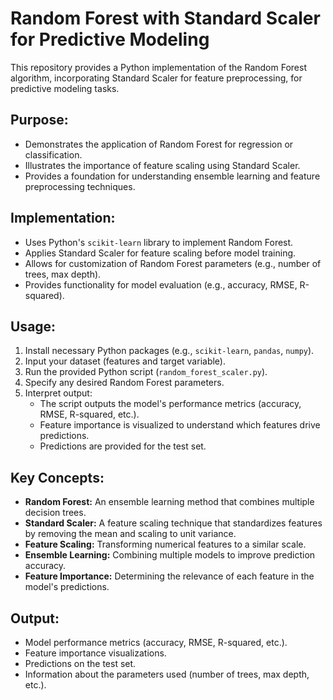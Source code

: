 # Random Forest with Standard Scaler for Predictive Modeling

This repository provides a Python implementation of the Random Forest algorithm, incorporating Standard Scaler for feature preprocessing, for predictive modeling tasks.

## Purpose:

* Demonstrates the application of Random Forest for regression or classification.
* Illustrates the importance of feature scaling using Standard Scaler.
* Provides a foundation for understanding ensemble learning and feature preprocessing techniques.

## Implementation:

* Uses Python's `scikit-learn` library to implement Random Forest.
* Applies Standard Scaler for feature scaling before model training.
* Allows for customization of Random Forest parameters (e.g., number of trees, max depth).
* Provides functionality for model evaluation (e.g., accuracy, RMSE, R-squared).

## Usage:

1.  Install necessary Python packages (e.g., `scikit-learn`, `pandas`, `numpy`).
2.  Input your dataset (features and target variable).
3.  Run the provided Python script (`random_forest_scaler.py`).
4.  Specify any desired Random Forest parameters.
5.  Interpret output:
    * The script outputs the model's performance metrics (accuracy, RMSE, R-squared, etc.).
    * Feature importance is visualized to understand which features drive predictions.
    * Predictions are provided for the test set.

## Key Concepts:

* **Random Forest:** An ensemble learning method that combines multiple decision trees.
* **Standard Scaler:** A feature scaling technique that standardizes features by removing the mean and scaling to unit variance.
* **Feature Scaling:** Transforming numerical features to a similar scale.
* **Ensemble Learning:** Combining multiple models to improve prediction accuracy.
* **Feature Importance:** Determining the relevance of each feature in the model's predictions.

## Output:

* Model performance metrics (accuracy, RMSE, R-squared, etc.).
* Feature importance visualizations.
* Predictions on the test set.
* Information about the parameters used (number of trees, max depth, etc.).
